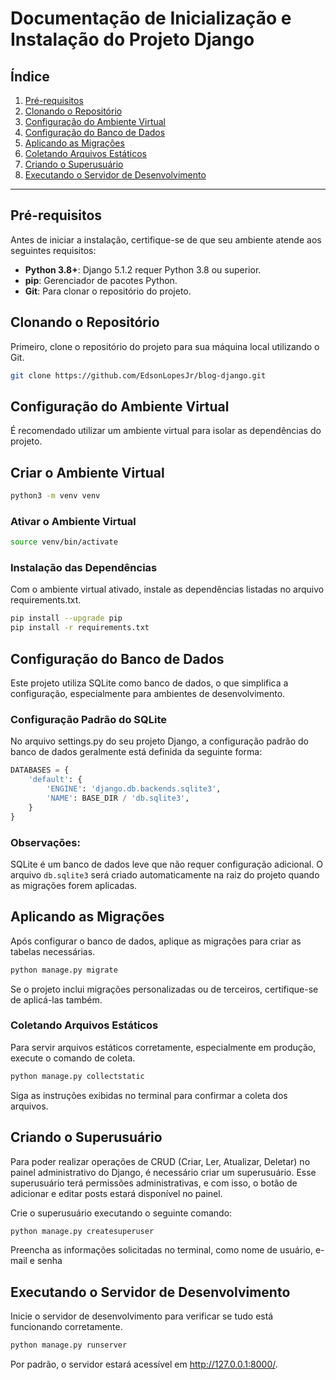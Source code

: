 # Documentação de Inicialização e Instalação do Projeto Django

## Índice

1. [Pré-requisitos](#pré-requisitos)
2. [Clonando o Repositório](#clonando-o-repositório)
3. [Configuração do Ambiente Virtual](#configuração-do-ambiente-virtual)
4. [Configuração do Banco de Dados](#configuração-do-banco-de-dados)
5. [Aplicando as Migrações](#aplicando-as-migrações)
6. [Coletando Arquivos Estáticos](#coletando-arquivos-estáticos)
7. [Criando o Superusuário](#criando-o-superusuário)
8. [Executando o Servidor de Desenvolvimento](#executando-o-servidor-de-desenvolvimento)

---

## Pré-requisitos

Antes de iniciar a instalação, certifique-se de que seu ambiente atende aos seguintes requisitos:

- **Python 3.8+**: Django 5.1.2 requer Python 3.8 ou superior.
- **pip**: Gerenciador de pacotes Python.
- **Git**: Para clonar o repositório do projeto.

## Clonando o Repositório

Primeiro, clone o repositório do projeto para sua máquina local utilizando o Git.

```bash
git clone https://github.com/EdsonLopesJr/blog-django.git
```

## Configuração do Ambiente Virtual

É recomendado utilizar um ambiente virtual para isolar as dependências do projeto.

## Criar o Ambiente Virtual

```bash
python3 -m venv venv
```

### Ativar o Ambiente Virtual

```bash
source venv/bin/activate
```

### Instalação das Dependências

Com o ambiente virtual ativado, instale as dependências listadas no arquivo requirements.txt.

```bash
pip install --upgrade pip
pip install -r requirements.txt
```

## Configuração do Banco de Dados

Este projeto utiliza SQLite como banco de dados, o que simplifica a configuração, especialmente para ambientes de desenvolvimento.

### Configuração Padrão do SQLite

No arquivo settings.py do seu projeto Django, a configuração padrão do banco de dados geralmente está definida da seguinte forma:

```python
DATABASES = {
    'default': {
        'ENGINE': 'django.db.backends.sqlite3',
        'NAME': BASE_DIR / 'db.sqlite3',
    }
}
```

### Observações:

SQLite é um banco de dados leve que não requer configuração adicional.
O arquivo `db.sqlite3` será criado automaticamente na raiz do projeto quando as migrações forem aplicadas.

## Aplicando as Migrações

Após configurar o banco de dados, aplique as migrações para criar as tabelas necessárias.

```bash
python manage.py migrate
```

Se o projeto inclui migrações personalizadas ou de terceiros, certifique-se de aplicá-las também.

### Coletando Arquivos Estáticos

Para servir arquivos estáticos corretamente, especialmente em produção, execute o comando de coleta.

```bash
python manage.py collectstatic
```

Siga as instruções exibidas no terminal para confirmar a coleta dos arquivos.

## Criando o Superusuário

Para poder realizar operações de CRUD (Criar, Ler, Atualizar, Deletar) no painel administrativo do Django, é necessário criar um superusuário. Esse superusuário terá permissões administrativas, e com isso, o botão de adicionar e editar posts estará disponível no painel.

Crie o superusuário executando o seguinte comando:

```bash
python manage.py createsuperuser
````

Preencha as informações solicitadas no terminal, como nome de usuário, e-mail e senha

## Executando o Servidor de Desenvolvimento

Inicie o servidor de desenvolvimento para verificar se tudo está funcionando corretamente.

```bash
python manage.py runserver
```

Por padrão, o servidor estará acessível em http://127.0.0.1:8000/.



